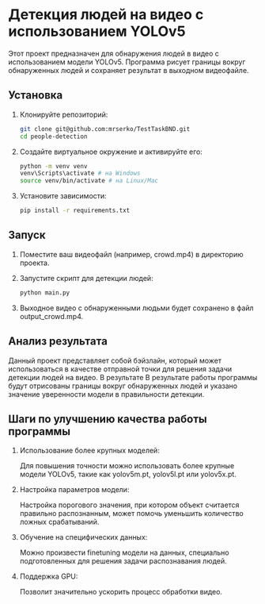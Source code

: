 # Детекция людей на видео с использованием YOLOv5

Этот проект предназначен для обнаружения людей в видео с использованием модели YOLOv5. Программа рисует границы вокруг обнаруженных людей и сохраняет результат в выходном видеофайле.

## Установка

1. Клонируйте репозиторий:
   ```bash
   git clone git@github.com:mrserko/TestTaskBND.git
   cd people-detection
   ```

2. Создайте виртуальное окружение и активируйте его:

   ```bash
   python -m venv venv
   venv\Scripts\activate # на Windows
   source venv/bin/activate # на Linux/Mac
   ```

3. Установите зависимости:

   ```bash
   pip install -r requirements.txt
   ```

## Запуск

1. Поместите ваш видеофайл (например, crowd.mp4) в директорию проекта.

2. Запустите скрипт для детекции людей:

   ```bash
   python main.py
   ```

3. Выходное видео с обнаруженными людьми будет сохранено в файл output_crowd.mp4.

## Анализ результата
Данный проект представляет собой бэйзлайн, который может использоваться в качестве отправной точки для решения задачи детекции людей на видео. В результате В результате работы программы будут отрисованы границы вокруг обнаруженных людей и указано значение уверенности модели в правильности детекции.

## Шаги по улучшению качества работы программы

1. Использование более крупных моделей:

   Для повышения точности можно использовать более крупные модели YOLOv5, такие как yolov5m.pt, yolov5l.pt или yolov5x.pt.

2. Настройка параметров модели:

   Настройка порогового значения, при котором объект считается правильно распознанным, может помочь уменьшить количество ложных срабатываний.

3. Обучение на специфических данных:

   Можно произвести finetuning модели на данных, специально подготовленных для решения задачи распознавания людей.

3. Поддержка GPU:

   Позволит значительно ускорить процесс обработки видео.
